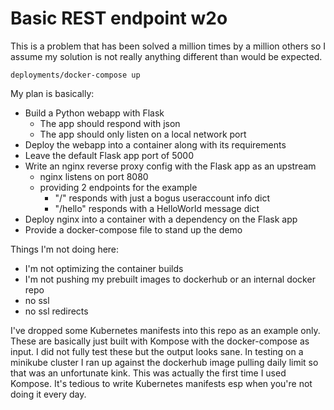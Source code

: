 # Basic REST endpoint w2o

This is a problem that has been solved a million times by a million others so I assume my solution is not really anything different than would be expected.

```
deployments/docker-compose up

```

My plan is basically:

- Build a Python webapp with Flask
    - The app should respond with json
    - The app should only listen on a local network port
- Deploy the webapp into a container along with its requirements
- Leave the default Flask app port of 5000
- Write an nginx reverse proxy config with the Flask app as an upstream
    - nginx listens on port 8080
    - providing 2 endpoints for the example
        - "/" responds with just a bogus useraccount info dict
        - "/hello" responds with a HelloWorld message dict
- Deploy nginx into a container with a dependency on the Flask app
- Provide a docker-compose file to stand up the demo

Things I'm not doing here:
- I'm not optimizing the container builds
- I'm not pushing my prebuilt images to dockerhub or an internal docker repo
- no ssl
- no ssl redirects

I've dropped some Kubernetes manifests into this repo as an example only. These are basically just built with Kompose with the docker-compose as input. I did not fully test these but the output looks sane. In testing on a minikube cluster I ran up against the dockerhub image pulling daily limit so that was an unfortunate kink. This was actually the first time I used Kompose. It's tedious to write Kubernetes manifests esp when you're not doing it every day.
